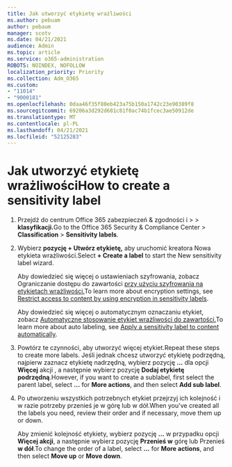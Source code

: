 ```yaml
---
title: Jak utworzyć etykietę wrażliwości
ms.author: pebuam
author: pebaum
manager: scotv
ms.date: 04/21/2021
audience: Admin
ms.topic: article
ms.service: o365-administration
ROBOTS: NOINDEX, NOFOLLOW
localization_priority: Priority
ms.collection: Adm_O365
ms.custom:
- "11014"
- "9000181"
ms.openlocfilehash: 0daa46f35f80eb423a75b150a1742c23e90389f8
ms.sourcegitcommit: 69206a3d292d681c81f0ac74b1fcec3ae50912de
ms.translationtype: MT
ms.contentlocale: pl-PL
ms.lasthandoff: 04/21/2021
ms.locfileid: "52125283"
---
```

# <a name="how-to-create-a-sensitivity-label"></a><span data-ttu-id="397aa-102">Jak utworzyć etykietę wrażliwości</span><span class="sxs-lookup"><span data-stu-id="397aa-102">How to create a sensitivity label</span></span>

1. <span data-ttu-id="397aa-103">Przejdź do centrum Office 365 zabezpieczeń & zgodności i >   >  **klasyfikacji.**</span><span class="sxs-lookup"><span data-stu-id="397aa-103">Go to the Office 365 Security & Compliance Center > **Classification** > **Sensitivity labels**.</span></span>

1. <span data-ttu-id="397aa-104">Wybierz **pozycję + Utwórz etykietę,** aby uruchomić kreatora Nowa etykieta wrażliwości.</span><span class="sxs-lookup"><span data-stu-id="397aa-104">Select **+ Create a label** to start the New sensitivity label wizard.</span></span>

    <span data-ttu-id="397aa-105">Aby dowiedzieć się więcej o ustawieniach szyfrowania, zobacz Ograniczanie dostępu do zawartości [przy użyciu szyfrowania na etykietach wrażliwości.](https://go.microsoft.com/fwlink/?linkid=2106331)</span><span class="sxs-lookup"><span data-stu-id="397aa-105">To learn more about encryption settings, see [Restrict access to content by using encryption in sensitivity labels](https://go.microsoft.com/fwlink/?linkid=2106331).</span></span>

    <span data-ttu-id="397aa-106">Aby dowiedzieć się więcej o automatycznym oznaczaniu etykiet, zobacz [Automatyczne stosowanie etykiet wrażliwości do zawartości.](https://go.microsoft.com/fwlink/?linkid=2105837)</span><span class="sxs-lookup"><span data-stu-id="397aa-106">To learn more about auto labeling, see [Apply a sensitivity label to content automatically](https://go.microsoft.com/fwlink/?linkid=2105837).</span></span>

1. <span data-ttu-id="397aa-107">Powtórz te czynności, aby utworzyć więcej etykiet.</span><span class="sxs-lookup"><span data-stu-id="397aa-107">Repeat these steps to create more labels.</span></span> <span data-ttu-id="397aa-108">Jeśli jednak chcesz utworzyć etykietę podrzędną, najpierw zaznacz etykietę nadrzędną, wybierz pozycję **...** dla opcji **Więcej** akcji , a następnie wybierz pozycję **Dodaj etykietę podrzędną**.</span><span class="sxs-lookup"><span data-stu-id="397aa-108">However, if you want to create a sublabel, first select the parent label, select **...** for **More actions**, and then select **Add sub label**.</span></span>

1. <span data-ttu-id="397aa-109">Po utworzeniu wszystkich potrzebnych etykiet przejrzyj ich kolejność i w razie potrzeby przenieś je w górę lub w dół.</span><span class="sxs-lookup"><span data-stu-id="397aa-109">When you've created all the labels you need, review their order and if necessary, move them up or down.</span></span> 
    
    <span data-ttu-id="397aa-110">Aby zmienić kolejność etykiety, wybierz pozycję **...** w przypadku opcji **Więcej akcji**, a następnie wybierz pozycję **Przenieś w** górę lub Przenieś **w dół**.</span><span class="sxs-lookup"><span data-stu-id="397aa-110">To change the order of a label, select **...** for **More actions**, and then select **Move up** or **Move down**.</span></span>
